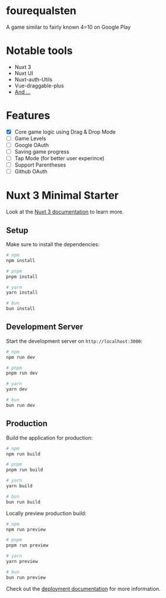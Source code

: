 # fourequalsten
A game similar to fairly known 4=10 on Google Play
# Notable tools
- Nuxt 3
- Nuxt UI
- Nuxt-auth-Utils
- Vue-draggable-plus
- [And ...](https://github.com/ParsaJR/fourequalsten/blob/master/package-lock.json)
# Features

- [X] Core game logic using Drag & Drop Mode
- [ ] Game Levels
- [ ] Google OAuth
- [ ] Saving game progress
- [ ] Tap Mode (for better user experince)
- [ ] Support Parentheses
- [ ] Github OAuth

# Nuxt 3 Minimal Starter

Look at the [Nuxt 3 documentation](https://nuxt.com/docs/getting-started/introduction) to learn more.

## Setup

Make sure to install the dependencies:

```bash
# npm
npm install

# pnpm
pnpm install

# yarn
yarn install

# bun
bun install
```

## Development Server

Start the development server on `http://localhost:3000`:

```bash
# npm
npm run dev

# pnpm
pnpm run dev

# yarn
yarn dev

# bun
bun run dev
```

## Production

Build the application for production:

```bash
# npm
npm run build

# pnpm
pnpm run build

# yarn
yarn build

# bun
bun run build
```

Locally preview production build:

```bash
# npm
npm run preview

# pnpm
pnpm run preview

# yarn
yarn preview

# bun
bun run preview
```

Check out the [deployment documentation](https://nuxt.com/docs/getting-started/deployment) for more information.
